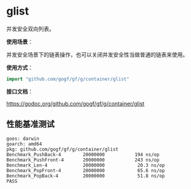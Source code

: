 # glist

并发安全双向列表。

**使用场景**：

并发安全场景下的链表操作，也可以关闭并发安全性当做普通的链表来使用。

**使用方式**：
```go
import "github.com/gogf/gf/g/container/glist"
```

**接口文档**：

https://godoc.org/github.com/gogf/gf/g/container/glist

## 性能基准测试

```
goos: darwin
goarch: amd64
pkg: github.com/gogf/gf/g/container/glist
Benchmark_PushBack-4    	20000000	       194 ns/op
Benchmark_PushFront-4   	20000000	       243 ns/op
Benchmark_Len-4         	20000000	        20.3 ns/op
Benchmark_PopFront-4    	20000000	        65.6 ns/op
Benchmark_PopBack-4     	20000000	        51.8 ns/op
PASS
```
